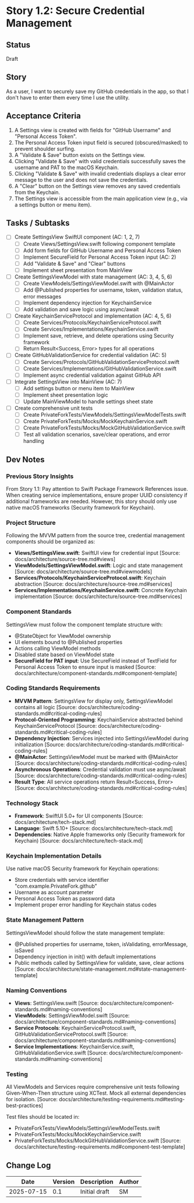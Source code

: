 # Story 1.2: Secure Credential Management

## Status
Draft

## Story
As a user, I want to securely save my GitHub credentials in the app, so that I don't have to enter them every time I use the utility.

## Acceptance Criteria
1. A Settings view is created with fields for "GitHub Username" and "Personal Access Token".
2. The Personal Access Token input field is secured (obscured/masked) to prevent shoulder surfing.
3. A "Validate & Save" button exists on the Settings view.
4. Clicking "Validate & Save" with valid credentials successfully saves the username and PAT to the macOS Keychain.
5. Clicking "Validate & Save" with invalid credentials displays a clear error message to the user and does not save the credentials.
6. A "Clear" button on the Settings view removes any saved credentials from the Keychain.
7. The Settings view is accessible from the main application view (e.g., via a settings button or menu item).

## Tasks / Subtasks
- [ ] Create SettingsView SwiftUI component (AC: 1, 2, 7)
  - [ ] Create Views/SettingsView.swift following component template
  - [ ] Add form fields for GitHub Username and Personal Access Token
  - [ ] Implement SecureField for Personal Access Token input (AC: 2)
  - [ ] Add "Validate & Save" and "Clear" buttons
  - [ ] Implement sheet presentation from MainView
- [ ] Create SettingsViewModel with state management (AC: 3, 4, 5, 6)
  - [ ] Create ViewModels/SettingsViewModel.swift with @MainActor
  - [ ] Add @Published properties for username, token, validation status, error messages
  - [ ] Implement dependency injection for KeychainService
  - [ ] Add validation and save logic using async/await
- [ ] Create KeychainServiceProtocol and implementation (AC: 4, 5, 6)
  - [ ] Create Services/Protocols/KeychainServiceProtocol.swift
  - [ ] Create Services/Implementations/KeychainService.swift
  - [ ] Implement save, retrieve, and delete operations using Security framework
  - [ ] Return Result<Success, Error> types for all operations
- [ ] Create GitHubValidationService for credential validation (AC: 5)
  - [ ] Create Services/Protocols/GitHubValidationServiceProtocol.swift
  - [ ] Create Services/Implementations/GitHubValidationService.swift
  - [ ] Implement async credential validation against GitHub API
- [ ] Integrate SettingsView into MainView (AC: 7)
  - [ ] Add settings button or menu item to MainView
  - [ ] Implement sheet presentation logic
  - [ ] Update MainViewModel to handle settings sheet state
- [ ] Create comprehensive unit tests
  - [ ] Create PrivateForkTests/ViewModels/SettingsViewModelTests.swift
  - [ ] Create PrivateForkTests/Mocks/MockKeychainService.swift
  - [ ] Create PrivateForkTests/Mocks/MockGitHubValidationService.swift
  - [ ] Test all validation scenarios, save/clear operations, and error handling

## Dev Notes

### Previous Story Insights
From Story 1.1: Pay attention to Swift Package Framework References issue. When creating service implementations, ensure proper UUID consistency if additional frameworks are needed. However, this story should only use native macOS frameworks (Security framework for Keychain).

### Project Structure
Following the MVVM pattern from the source tree, credential management components should be organized as:
- **Views/SettingsView.swift**: SwiftUI view for credential input [Source: docs/architecture/source-tree.md#views]
- **ViewModels/SettingsViewModel.swift**: Logic and state management [Source: docs/architecture/source-tree.md#viewmodels]
- **Services/Protocols/KeychainServiceProtocol.swift**: Keychain abstraction [Source: docs/architecture/source-tree.md#services]
- **Services/Implementations/KeychainService.swift**: Concrete Keychain implementation [Source: docs/architecture/source-tree.md#services]

### Component Standards
SettingsView must follow the component template structure with:
- @StateObject for ViewModel ownership
- UI elements bound to @Published properties
- Actions calling ViewModel methods
- Disabled state based on ViewModel state
- **SecureField for PAT input**: Use SecureField instead of TextField for Personal Access Token to ensure input is masked
[Source: docs/architecture/component-standards.md#component-template]

### Coding Standards Requirements
- **MVVM Pattern**: SettingsView for display only, SettingsViewModel contains all logic [Source: docs/architecture/coding-standards.md#critical-coding-rules]
- **Protocol-Oriented Programming**: KeychainService abstracted behind KeychainServiceProtocol [Source: docs/architecture/coding-standards.md#critical-coding-rules]
- **Dependency Injection**: Services injected into SettingsViewModel during initialization [Source: docs/architecture/coding-standards.md#critical-coding-rules]
- **@MainActor**: SettingsViewModel must be marked with @MainActor [Source: docs/architecture/coding-standards.md#critical-coding-rules]
- **Asynchronous Operations**: Credential validation must use async/await [Source: docs/architecture/coding-standards.md#critical-coding-rules]
- **Result Type**: All service operations return Result<Success, Error> [Source: docs/architecture/coding-standards.md#critical-coding-rules]

### Technology Stack
- **Framework**: SwiftUI 5.0+ for UI components [Source: docs/architecture/tech-stack.md]
- **Language**: Swift 5.10+ [Source: docs/architecture/tech-stack.md]
- **Dependencies**: Native Apple frameworks only (Security framework for Keychain) [Source: docs/architecture/tech-stack.md]

### Keychain Implementation Details
Use native macOS Security framework for Keychain operations:
- Store credentials with service identifier "com.example.PrivateFork.github"
- Username as account parameter
- Personal Access Token as password data
- Implement proper error handling for Keychain status codes

### State Management Pattern
SettingsViewModel should follow the state management template:
- @Published properties for username, token, isValidating, errorMessage, isSaved
- Dependency injection in init() with default implementations
- Public methods called by SettingsView for validate, save, clear actions
[Source: docs/architecture/state-management.md#state-management-template]

### Naming Conventions
- **Views**: SettingsView.swift [Source: docs/architecture/component-standards.md#naming-conventions]
- **ViewModels**: SettingsViewModel.swift [Source: docs/architecture/component-standards.md#naming-conventions]
- **Service Protocols**: KeychainServiceProtocol.swift, GitHubValidationServiceProtocol.swift [Source: docs/architecture/component-standards.md#naming-conventions]
- **Service Implementations**: KeychainService.swift, GitHubValidationService.swift [Source: docs/architecture/component-standards.md#naming-conventions]

### Testing
All ViewModels and Services require comprehensive unit tests following Given-When-Then structure using XCTest. Mock all external dependencies for isolation.
[Source: docs/architecture/testing-requirements.md#testing-best-practices]

Test files should be located in:
- PrivateForkTests/ViewModels/SettingsViewModelTests.swift
- PrivateForkTests/Mocks/MockKeychainService.swift
- PrivateForkTests/Mocks/MockGitHubValidationService.swift
[Source: docs/architecture/testing-requirements.md#component-test-template]

## Change Log
| Date       | Version | Description         | Author |
|------------|---------|---------------------|--------|
| 2025-07-15 | 0.1     | Initial draft       | SM     |